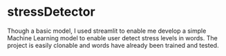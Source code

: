 # stressDetector
Though a basic model, I used streamlit to enable me develop a simple Machine Learning model to enable user detect stress levels in words.
The project is easily clonable and words have already been trained and tested. 
